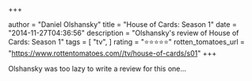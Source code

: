 +++

author = "Daniel Olshansky"
title = "House of Cards: Season 1"
date = "2014-11-27T04:36:56"
description = "Olshansky's review of House of Cards: Season 1"
tags = [
    "tv",
]
rating = "⭐⭐⭐⭐⭐"
rotten_tomatoes_url = "https://www.rottentomatoes.com//tv/house-of-cards/s01"
+++

Olshansky was too lazy to write a review for this one...

